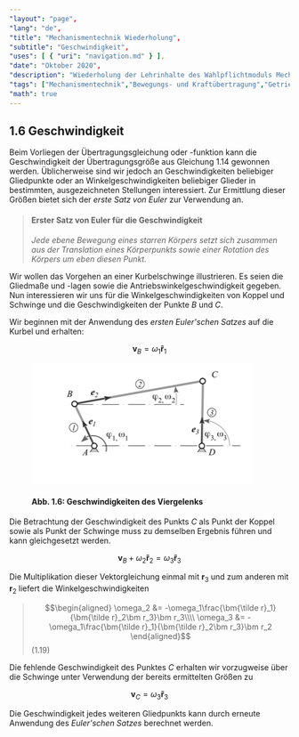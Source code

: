 ```yaml
---
"layout": "page",
"lang": "de",
"title": "Mechanismentechnik Wiederholung",
"subtitle": "Geschwindigkeit",
"uses": [ { "uri": "navigation.md" } ],
"date": "Oktober 2020",
"description": "Wiederholung der Lehrinhalte des Wahlpflichtmoduls Mechanismentechnik",
"tags": ["Mechanismentechnik","Bewegungs- und Kraftübertragung","Getriebekinematik","Schleifengleichung","Viergelenk","Lageanalyse","Übertragungsfunktion","Koppelkurven","Geschwindigkeit","g2","mec2"],
"math": true
---
```


## 1.6 Geschwindigkeit

Beim Vorliegen der Übertragungsgleichung oder -funktion kann die Geschwindigkeit der Übertragungsgröße aus Gleichung 1.14 gewonnen werden. Üblicherweise sind wir jedoch an Geschwindigkeiten beliebiger Gliedpunkte oder an Winkelgeschwindigkeiten beliebiger Glieder in bestimmten, ausgezeichneten Stellungen interessiert. Zur Ermittlung dieser Größen bietet sich der *erste Satz von Euler* zur Verwendung an.

> #### Erster Satz von Euler für die Geschwindigkeit
>
> *Jede ebene Bewegung eines starren Körpers setzt sich zusammen aus der Translation eines Körperpunkts sowie einer Rotation des Körpers um eben diesen Punkt.*

Wir wollen das Vorgehen an einer Kurbelschwinge illustrieren. Es seien die Gliedmaße und -lagen sowie die Antriebswinkelgeschwindigkeit gegeben. Nun interessieren wir uns für die Winkelgeschwindigkeiten von Koppel und Schwinge und die Geschwindigkeiten der Punkte $B$ und $C$. 

Wir beginnen mit der Anwendung des *ersten Euler'schen Satzes* auf die Kurbel und erhalten:

$$\bm v_B = \omega_1 \bm{\tilde r}_1$$

<figure>
<img src="../Bilder/Geschw_Viergelenk.png">

#### Abb. 1.6: Geschwindigkeiten des Viergelenks

</figure>

Die Betrachtung der Geschwindigkeit des Punkts $C$ als Punkt der Koppel sowie als Punkt der Schwinge muss zu demselben Ergebnis führen und kann gleichgesetzt werden.

$$\bm v_B + \omega_2 \bm{\tilde r}_2 = \omega_3 \bm{\tilde r}_3$$

Die Multiplikation dieser Vektorgleichung einmal mit $\bm r_3$ und zum anderen mit $\bm r_2$ liefert die Winkelgeschwindigkeiten

> $$\begin{aligned}
\omega_2 &= -\omega_1\frac{\bm{\tilde r}_1}{\bm{\tilde r}_2\bm r_3}\bm r_3\\\\
\omega_3 &= -\omega_1\frac{\bm{\tilde r}_1}{\bm{\tilde r}_2\bm r_3}\bm r_2
\end{aligned}$$(1.19)

Die fehlende Geschwindigkeit des Punktes $C$ erhalten wir vorzugweise über die Schwinge unter Verwendung der bereits ermittelten Größen zu 

$$\bm v_C = \omega_3\bm{\tilde r}_3$$

Die Geschwindigkeit jedes weiteren Gliedpunkts kann durch erneute Anwendung des *Euler'schen Satzes* berechnet werden.